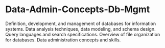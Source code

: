 # Data-Admin-Concepts-Db-Mgmt

Definition, development, and management of databases for information systems. Data analysis techniques, data modeling, and schema design. Query languages and search specifications. Overview of file organization for databases. Data administration concepts and skills.
